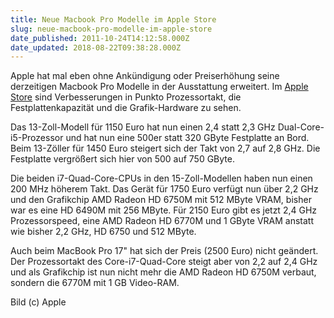```yaml
---
title: Neue Macbook Pro Modelle im Apple Store
slug: neue-macbook-pro-modelle-im-apple-store
date_published: 2011-10-24T14:12:58.000Z
date_updated: 2018-08-22T09:38:28.000Z
---
```


Apple hat mal eben ohne Ankündigung oder Preiserhöhung seine derzeitigen Macbook Pro Modelle in der Ausstattung erweitert. Im [Apple Store](http://store.apple.com/de/browse/home/shop_mac/family/macbook_pro) sind Verbesserungen in Punkto Prozessortakt, die Festplattenkapazität und die Grafik-Hardware zu sehen.

Das 13-Zoll-Modell für 1150 Euro hat nun einen 2,4 statt 2,3 GHz Dual-Core-i5-Prozessor und hat nun eine 500er statt 320 GByte Festplatte an Bord. Beim 13-Zöller für 1450 Euro steigert sich der Takt von 2,7 auf 2,8 GHz. Die Festplatte vergrößert sich hier von 500 auf 750 GByte.

Die beiden i7-Quad-Core-CPUs in den 15-Zoll-Modellen haben nun einen 200 MHz höherem Takt. Das Gerät für 1750 Euro verfügt nun über 2,2 GHz und den Grafikchip AMD Radeon HD 6750M mit 512 MByte VRAM, bisher war es eine HD 6490M mit 256 MByte. Für 2150 Euro gibt es jetzt 2,4 GHz Prozessorspeed, eine AMD Radeon HD 6770M und 1 GByte VRAM anstatt wie bisher 2,2 GHz, HD 6750 und 512 MByte.

Auch beim MacBook Pro 17" hat sich der Preis (2500 Euro) nicht geändert. Der Prozessortakt des Core-i7-Quad-Core steigt aber von 2,2 auf 2,4 GHz und als Grafikchip ist nun nicht mehr die AMD Radeon HD 6750M verbaut, sondern die 6770M mit 1 GB Video-RAM.

Bild (c) Apple
